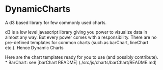 # DynamicCharts
<p>A d3 based library for few commonly used charts. </p>
<p>d3 is a low level javascript library giving you power to visualize data in almost any way. But every power comes with a responsibility. There are no pre-defined templates for common charts (such as barChart, lineChart etc.). Hence Dynamic Charts
</p>
<p> Here are the chart templates ready for you to use (and possibly contribute). 
* BarChart: see [barChart README] (./src/js/charts/barChart/README.md)
</p>